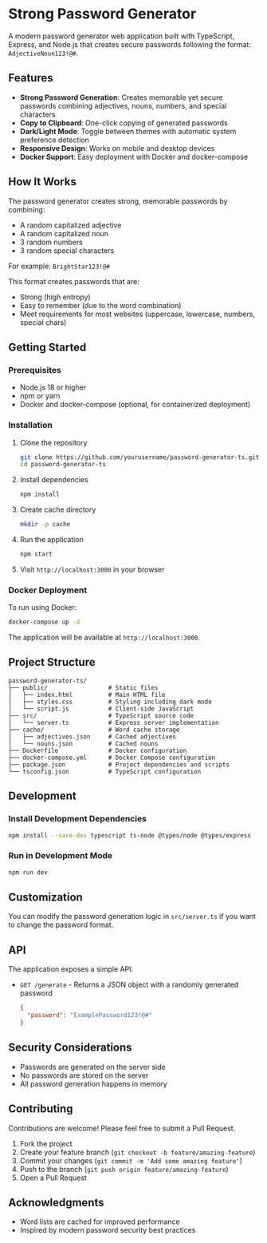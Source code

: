 # Strong Password Generator

A modern password generator web application built with TypeScript, Express, and Node.js that creates secure passwords following the format: `AdjectiveNoun123!@#`.

## Features

- **Strong Password Generation**: Creates memorable yet secure passwords combining adjectives, nouns, numbers, and special characters
- **Copy to Clipboard**: One-click copying of generated passwords
- **Dark/Light Mode**: Toggle between themes with automatic system preference detection
- **Responsive Design**: Works on mobile and desktop devices
- **Docker Support**: Easy deployment with Docker and docker-compose

## How It Works

The password generator creates strong, memorable passwords by combining:
- A random capitalized adjective
- A random capitalized noun
- 3 random numbers
- 3 random special characters

For example: `BrightStar123!@#`

This format creates passwords that are:
- Strong (high entropy)
- Easy to remember (due to the word combination)
- Meet requirements for most websites (uppercase, lowercase, numbers, special chars)

## Getting Started

### Prerequisites

- Node.js 18 or higher
- npm or yarn
- Docker and docker-compose (optional, for containerized deployment)

### Installation

1. Clone the repository
   ```bash
   git clone https://github.com/yourusername/password-generator-ts.git
   cd password-generator-ts
   ```

2. Install dependencies
   ```bash
   npm install
   ```

3. Create cache directory
   ```bash
   mkdir -p cache
   ```

4. Run the application
   ```bash
   npm start
   ```

5. Visit `http://localhost:3000` in your browser

### Docker Deployment

To run using Docker:

```bash
docker-compose up -d
```

The application will be available at `http://localhost:3000`.

## Project Structure

```
password-generator-ts/
├── public/                 # Static files
│   ├── index.html          # Main HTML file
│   ├── styles.css          # Styling including dark mode
│   └── script.js           # Client-side JavaScript
├── src/                    # TypeScript source code
│   └── server.ts           # Express server implementation
├── cache/                  # Word cache storage
│   ├── adjectives.json     # Cached adjectives
│   └── nouns.json          # Cached nouns
├── Dockerfile              # Docker configuration
├── docker-compose.yml      # Docker Compose configuration
├── package.json            # Project dependencies and scripts
└── tsconfig.json           # TypeScript configuration
```

## Development

### Install Development Dependencies

```bash
npm install --save-dev typescript ts-node @types/node @types/express
```

### Run in Development Mode

```bash
npm run dev
```

## Customization

You can modify the password generation logic in `src/server.ts` if you want to change the password format.

## API

The application exposes a simple API:

- `GET /generate` - Returns a JSON object with a randomly generated password
  ```json
  {
    "password": "ExamplePassword123!@#"
  }
  ```

## Security Considerations

- Passwords are generated on the server side
- No passwords are stored on the server
- All password generation happens in memory

## Contributing

Contributions are welcome! Please feel free to submit a Pull Request.

1. Fork the project
2. Create your feature branch (`git checkout -b feature/amazing-feature`)
3. Commit your changes (`git commit -m 'Add some amazing feature'`)
4. Push to the branch (`git push origin feature/amazing-feature`)
5. Open a Pull Request

## Acknowledgments

- Word lists are cached for improved performance
- Inspired by modern password security best practices
